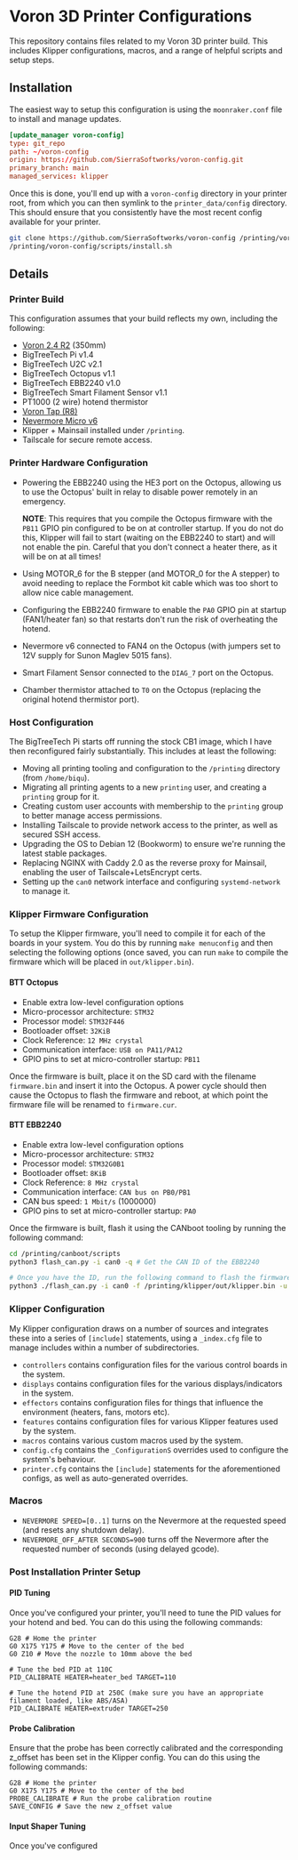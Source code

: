 # Voron 3D Printer Configurations

This repository contains files related to my Voron 3D printer build. This includes
Klipper configurations, macros, and a range of helpful scripts and setup steps.

## Installation
The easiest way to setup this configuration is using the `moonraker.conf` file to install and manage updates.

```conf
[update_manager voron-config]
type: git_repo
path: ~/voron-config
origin: https://github.com/SierraSoftworks/voron-config.git
primary_branch: main
managed_services: klipper
```

Once this is done, you'll end up with a `voron-config` directory in your printer root, from which you can then symlink
to the `printer_data/config` directory. This should ensure that you consistently have the most recent config available
for your printer.

```bash
git clone https://github.com/SierraSoftworks/voron-config /printing/voron-config
/printing/voron-config/scripts/install.sh
```

## Details

### Printer Build
This configuration assumes that your build reflects my own, including the following:

 - [Voron 2.4 R2](https://github.com/VoronDesign/Voron-2) (350mm)
 - BigTreeTech Pi v1.4
 - BigTreeTech U2C v2.1
 - BigTreeTech Octopus v1.1
 - BigTreeTech EBB2240 v1.0
 - BigTreeTech Smart Filament Sensor v1.1
 - PT1000 (2 wire) hotend thermistor
 - [Voron Tap (R8)](https://github.com/VoronDesign/Voron-Tap)
 - [Nevermore Micro v6](https://github.com/nevermore3d/Nevermore_Micro)
 - Klipper + Mainsail installed under `/printing`.
 - Tailscale for secure remote access.

### Printer Hardware Configuration
 - Powering the EBB2240 using the HE3 port on the Octopus, allowing us to use the Octopus' built in relay to disable power remotely in an emergency.
    
    **NOTE**: This requires that you compile the Octopus firmware with the `PB11` GPIO pin configured to be on at controller startup. If you do
    not do this, Klipper will fail to start (waiting on the EBB2240 to start) and will not enable the pin. Careful that you don't connect a heater
    there, as it will be on at all times!

 - Using MOTOR_6 for the B stepper (and MOTOR_0 for the A stepper) to avoid needing to replace the Formbot kit cable which was too short to allow
   nice cable management.

 - Configuring the EBB2240 firmware to enable the `PA0` GPIO pin at startup (FAN1/heater fan) so that restarts don't run the risk of overheating the hotend.

 - Nevermore v6 connected to FAN4 on the Octopus (with jumpers set to 12V supply for Sunon Maglev 5015 fans).

 - Smart Filament Sensor connected to the `DIAG_7` port on the Octopus.

 - Chamber thermistor attached to `T0` on the Octopus (replacing the original hotend thermistor port).

### Host Configuration
The BigTreeTech Pi starts off running the stock CB1 image, which I have then reconfigured
fairly substantially. This includes at least the following:

 - Moving all printing tooling and configuration to the `/printing` directory (from `/home/biqu`).
 - Migrating all printing agents to a new `printing` user, and creating a `printing` group for it.
 - Creating custom user accounts with membership to the `printing` group to better manage access permissions.
 - Installing Tailscale to provide network access to the printer, as well as secured SSH access.
 - Upgrading the OS to Debian 12 (Bookworm) to ensure we're running the latest stable packages.
 - Replacing NGINX with Caddy 2.0 as the reverse proxy for Mainsail, enabling the user of Tailscale+LetsEncrypt certs.
 - Setting up the `can0` network interface and configuring `systemd-network` to manage it.

### Klipper Firmware Configuration
To setup the Klipper firmware, you'll need to compile it for each of the boards in your system.
You do this by running `make menuconfig` and then selecting the following options (once saved,
you can run `make` to compile the firmware which will be placed in `out/klipper.bin`).

#### BTT Octopus
 - Enable extra low-level configuration options
 - Micro-processor architecture: `STM32`
 - Processor model: `STM32F446`
 - Bootloader offset: `32KiB`
 - Clock Reference: `12 MHz crystal`
 - Communication interface: `USB on PA11/PA12`
 - GPIO pins to set at micro-controller startup: `PB11`

 Once the firmware is built, place it on the SD card with the filename `firmware.bin` and insert it into the Octopus.
 A power cycle should then cause the Octopus to flash the firmware and reboot, at which point the firmware file will be
 renamed to `firmware.cur`.

#### BTT EBB2240
 - Enable extra low-level configuration options
 - Micro-processor architecture: `STM32`
 - Processor model: `STM32G0B1`
 - Bootloader offset: `8KiB`
 - Clock Reference: `8 MHz crystal`
 - Communication interface: `CAN bus on PB0/PB1`
 - CAN bus speed: `1 Mbit/s` (1000000)
 - GPIO pins to set at micro-controller startup: `PA0`

Once the firmware is built, flash it using the CANboot tooling by running the following command:

```bash
cd /printing/canboot/scripts
python3 flash_can.py -i can0 -q # Get the CAN ID of the EBB2240

# Once you have the ID, run the following command to flash the firmware (with the ID replaced if needed)
python3 ./flash_can.py -i can0 -f /printing/klipper/out/klipper.bin -u 9cf9505f7c7c
```

### Klipper Configuration
My Klipper configuration draws on a number of sources and integrates these into
a series of `[include]` statements, using a `_index.cfg` file to manage includes
within a number of subdirectories.

 - `controllers` contains configuration files for the various control boards in the system.
 - `displays` contains configuration files for the various displays/indicators in the system.
 - `effectors` contains configuration files for things that influence the environment (heaters, fans, motors etc).
 - `features` contains configuration files for various Klipper features used by the system.
 - `macros` contains various custom macros used by the system.
 - `config.cfg` contains the `_ConfigurationS` overrides used to configure the system's behaviour.
 - `printer.cfg` contains the `[include]` statements for the aforementioned configs, as well as auto-generated overrides.

### Macros
 - `NEVERMORE SPEED=[0..1]` turns on the Nevermore at the requested speed (and resets any shutdown delay).
 - `NEVERMORE_OFF_AFTER SECONDS=900` turns off the Nevermore after the requested number of seconds (using delayed gcode).

### Post Installation Printer Setup

#### PID Tuning
Once you've configured your printer, you'll need to tune the PID values for your hotend and bed.
You can do this using the following commands:

```
G28 # Home the printer
G0 X175 Y175 # Move to the center of the bed
G0 Z10 # Move the nozzle to 10mm above the bed

# Tune the bed PID at 110C
PID_CALIBRATE HEATER=heater_bed TARGET=110

# Tune the hotend PID at 250C (make sure you have an appropriate filament loaded, like ABS/ASA)
PID_CALIBRATE HEATER=extruder TARGET=250
```

#### Probe Calibration
Ensure that the probe has been correctly calibrated and the corresponding z_offset has been set in the Klipper config.
You can do this using the following commands:

```
G28 # Home the printer
G0 X175 Y175 # Move to the center of the bed
PROBE_CALIBRATE # Run the probe calibration routine
SAVE_CONFIG # Save the new z_offset value
```

#### Input Shaper Tuning
Once you've configured 